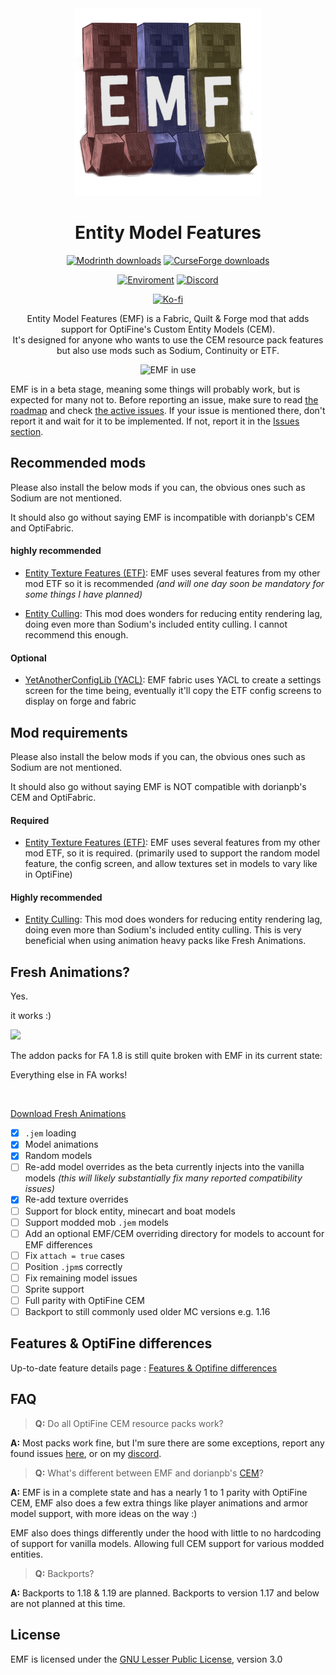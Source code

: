 <div align="center">

<img src="icon.png" alt="EMF icon" width=300>

# Entity Model Features
 
[![Modrinth downloads](https://img.shields.io/modrinth/dt/entity-model-features?color=00AF5C&label=downloads&style=round&logo=modrinth)](https://modrinth.com/mod/entity-model-features)
[![CurseForge downloads](https://cf.way2muchnoise.eu/full_844662_downloads.svg)](https://curseforge.com/minecraft/mc-mods/entity-model-features)

[![Enviroment](https://img.shields.io/badge/Enviroment-Client-purple)](https://modrinth.com/mods?e=client)
[![Discord](https://img.shields.io/discord/950942125225283634?color=blue&logo=discord&label=Discord)](https://discord.com/invite/rURmwrzUcz)

[![Ko-fi](https://ko-fi.com/img/githubbutton_sm.svg)](https://ko-fi.com/traben)

Entity Model Features (EMF) is a Fabric, Quilt & Forge mod that adds support for OptiFine's Custom Entity Models (CEM).<br />It's designed for anyone who wants to use the CEM resource pack features but also use mods such as Sodium, Continuity or ETF.

<img src="https://cdn.modrinth.com/data/4I1XuqiY/images/49f5b98dfef5b073a3971750673d343e1f92efe5.png" alt="EMF in use" width=550>

</div>


EMF is in a beta stage, meaning some things will probably work, but is expected for many not to. Before reporting an issue, make sure to read [the roadmap](README.md#Roadmap) and check [the active issues](https://github.com/Traben-0/Entity_Model_Features/issues). If your issue is mentioned there, don't report it and wait for it to be implemented. If not, report it in the [Issues section](https://github.com/Traben-0/Entity_Model_Features/issues/new/choose).

## Recommended mods
Please also install the below mods if you can, the obvious ones such as Sodium are not mentioned.

It should also go without saying EMF is incompatible with dorianpb's CEM and OptiFabric.
#### highly recommended
- [Entity Texture Features (ETF)](https://modrinth.com/mod/entitytexturefeatures): 
  EMF uses several features from my other mod ETF so it is recommended *(and will one day soon be mandatory for some things I have planned)*

- [Entity Culling](https://modrinth.com/mod/entityculling): This mod does wonders for reducing entity rendering lag, doing even more than Sodium's included entity culling. I cannot recommend this enough.

#### Optional
- [YetAnotherConfigLib (YACL)](https://modrinth.com/mod/yacl): EMF fabric uses YACL to create a settings screen for the time being, eventually it'll copy the ETF config screens to display on forge and fabric

## Mod requirements
Please also install the below mods if you can, the obvious ones such as Sodium are not mentioned.

It should also go without saying EMF is NOT compatible with dorianpb's CEM and OptiFabric.
#### Required
- [Entity Texture Features (ETF)](https://modrinth.com/mod/entitytexturefeatures): 
  EMF uses several features from my other mod ETF, so it is required. (primarily used to support the random model feature, the config screen, and allow textures set in models to vary like in OptiFine)

#### Highly recommended
- [Entity Culling](https://modrinth.com/mod/entityculling): This mod does wonders for reducing entity rendering lag, doing even more than Sodium's included entity culling. This is very beneficial when using animation heavy packs like Fresh Animations.


## Fresh Animations?
Yes.

it works :)

<img width="450" src="https://cdn.modrinth.com/data/4I1XuqiY/images/2f32dbeadc25e46ef6c56f0e47e5eb5d305c8ea2.png">

The addon packs for FA 1.8 is still quite broken with EMF in its current state:<br />

Everything else in FA works!

<br>

[Download Fresh Animations](https://www.planetminecraft.com/texture-pack/fresh-animations-v1-0/)

- [X] `.jem` loading 
- [X] Model animations
- [X] Random models
- [ ] Re-add model overrides as the beta currently injects into the vanilla models *(this will likely substantially fix many reported compatibility issues)*
- [X] Re-add texture overrides
- [ ] Support for block entity, minecart and boat models
- [ ] Support modded mob `.jem` models
- [ ] Add an optional EMF/CEM overriding directory for models to account for EMF differences
- [ ] Fix `attach = true` cases
- [ ] Position `.jpm`s correctly
- [ ] Fix remaining model issues
- [ ] Sprite support
- [ ] Full parity with OptiFine CEM
- [ ] Backport to still commonly used older MC versions e.g. 1.16

## Features & OptiFine differences

Up-to-date feature details page : [Features & Optifine differences](FEATURES.md)


## FAQ

> **Q:** Do all OptiFine CEM resource packs work?

**A:** Most packs work fine, but I'm sure there are some exceptions, report any found issues [here](https://github.com/Traben-0/Entity_Model_Features/issues), or on my [discord](https://discord.com/invite/rURmwrzUcz).

> **Q:** What's different between EMF and dorianpb's [CEM](https://modrinth.com/mod/cem)?

**A:** EMF is in a complete state and has a nearly 1 to 1 parity with OptiFine CEM, EMF also does a few extra things like player animations and armor model support, with more ideas on the way :)

EMF also does things differently under the hood with little to no hardcoding of support for vanilla models. Allowing full CEM support for various modded entities.

> **Q:** Backports?

**A:** Backports to 1.18 & 1.19 are planned.
Backports to version 1.17 and below are not planned at this time.

## License

EMF is licensed under the [GNU Lesser Public License](LICENSE), version 3.0
